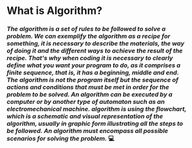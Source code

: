 # **What is Algorithm?**

### *The algorithm is a set of rules to be followed to solve a problem. We can exemplify the algorithm as a recipe for something, it is necessary to describe the materials, the way of doing it and the different ways to achieve the result of the recipe. That's why when coding it is necessary to clearly define what you want your program to do, as it comprises a finite sequence, that is, it has a beginning, middle and end. The algorithm is not the program itself but the sequence of actions and conditions that must be met in order for the problem to be solved. An algorithm can be executed by a computer or by another type of automaton such as an electromechanical machine. algorithm is using the flowchart, which is a schematic and visual representation of the algorithm, usually in graphic form illustrating all the steps to be followed. An algorithm must encompass all possible scenarios for solving the problem.* :computer:
